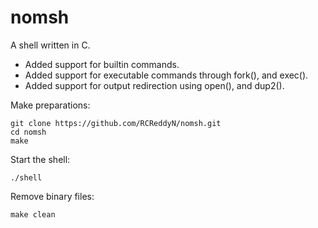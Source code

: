 # nomsh
A shell written in C.

* Added support for builtin commands.
* Added support for executable commands through fork(), and exec().
* Added support for output redirection using open(), and dup2().

Make preparations:

```
git clone https://github.com/RCReddyN/nomsh.git
cd nomsh
make
```

Start the shell:

`
./shell
`

Remove binary files:

`
make clean
`
